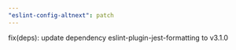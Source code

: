```yaml
---
"eslint-config-altnext": patch
---
```


fix(deps): update dependency eslint-plugin-jest-formatting to v3.1.0
